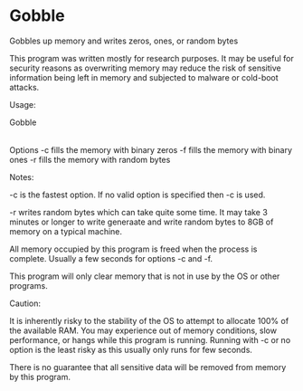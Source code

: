 # Gobble 

Gobbles up memory and writes zeros, ones, or random bytes

This program was written mostly for research purposes.  It may be useful for security reasons as overwriting memory may reduce the risk of sensitive information being left in memory and subjected to malware or cold-boot attacks. 

Usage:

Gobble <option>

Options 	-c		fills the memory with binary zeros
		-f		fills the memory with binary ones
		-r		fills the memory with random bytes

Notes: 

-c is the fastest option.  If no valid option is specified then -c is used. 

-r writes random bytes which can take quite some time.  It may take 3 minutes or longer to write generaate and write random bytes to 8GB of memory on a typical machine.

All memory occupied by this program is freed when the process is complete.  Usually a few seconds for options -c and -f.  

This program will only clear memory that is not in use by the OS or other programs.


Caution:

It is inherently risky to the stability of the OS to attempt to allocate 100% of the available RAM.  You may experience out of memory conditions, slow performance, or hangs while this program is running.  Running with -c or no option is the least risky as this usually only runs for few seconds. 

There is no guarantee that all sensitive data will be removed from memory by this program.   



		
